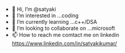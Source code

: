 - 👋 Hi, I’m @satyaki
- 👀 I’m interested in ...coding
- 🌱 I’m currently learning ...c++/DSA
- 💞️ I’m looking to collaborate on ...microsoft
- 📫 How to reach me comtact me on linkedin https://www.linkedin.com/in/satyakikumar/
